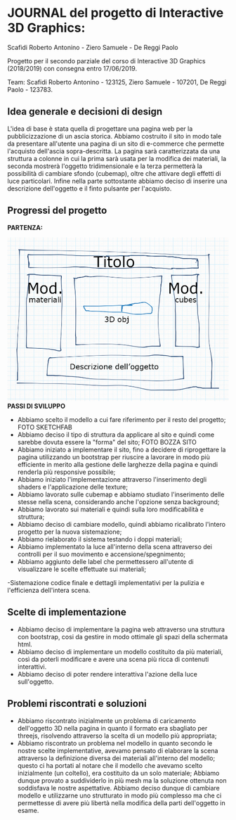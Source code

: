 # JOURNAL del progetto di Interactive 3D Graphics:
Scafidi Roberto Antonino - Ziero Samuele - De Reggi Paolo

Progetto per il secondo parziale del corso di Interactive 3D Graphics (2018/2019) con consegna entro 17/06/2019.

Team:
Scafidi Roberto Antonino - 123125,
Ziero Samuele - 107201,
De Reggi Paolo - 123783.

## Idea generale e decisioni di design
L'idea di base è stata quella di progettare una pagina web per la pubblicizzazione di un ascia storica. Abbiamo costruito il sito in modo tale da presentare all'utente una pagina di un sito di e-commerce che permette l'acquisto dell'ascia sopra-descritta.
La pagina sarà caratterizzata da una struttura a colonne in cui la prima sarà usata per la modifica dei materiali, la seconda mostrerà l'oggetto tridimensionale e la terza permetterà la possibilità di cambiare sfondo (cubemap), oltre che attivare degli effetti di luce particolari.
Infine nella parte sottostante abbiamo deciso di inserire una descrizione dell'oggetto e il finto pulsante per l'acquisto.

## Progressi del progetto

**PARTENZA:**

![Prima bozza](Screenshot/bozza.png)
**PASSI DI SVILUPPO**
- Abbiamo scelto il modello a cui fare riferimento per il resto del progetto;
FOTO SKETCHFAB
- Abbiamo deciso il tipo di struttura da applicare al sito e quindi come sarebbe dovuta essere la "forma" del sito;
FOTO BOZZA SITO
- Abbiamo iniziato a implementare il sito, fino a decidere di riprogettare la pagina utilizzando un bootstrap per riuscire a lavorare in modo più efficiente in merito alla gestione delle larghezze della pagina e quindi renderla più responsive possibile;
- Abbiamo iniziato l'implementazione attraverso l'inserimento degli shaders e l'applicazione delle texture;
- Abbiamo lavorato sulle cubemap e abbiamo studiato l'inserimento delle stesse nella scena, considerando anche l'opzione senza background;
- Abbiamo lavorato sui materiali e quindi sulla loro modificabilità e struttura;
- Abbiamo deciso di cambiare modello, quindi abbiamo ricalibrato l'intero progetto per la nuova sistemazione;
- Abbiamo rielaborato il sistema testando i doppi materiali;
- Abbiamo implementato la luce all'interno della scena attraverso dei controlli per il suo movimento e accensione/spegnimento;
- Abbiamo aggiunto delle label che permettessero all'utente di visualizzare le scelte effettuate sui materiali;

-Sistemazione codice finale e dettagli implementativi per la pulizia e l'efficienza dell'intera scena.

## Scelte di implementazione
- Abbiamo deciso di implementare la pagina web attraverso una struttura con bootstrap, cosi da gestire in modo ottimale gli spazi della schermata html.
- Abbiamo deciso di implementare un modello costituito da più materiali, così da poterli modificare e avere una scena più ricca di contenuti interattivi.
- Abbiamo deciso di poter rendere interattiva l'azione della luce sull'oggetto.

## Problemi riscontrati e soluzioni
- Abbiamo riscontrato inizialmente un problema di caricamento dell'oggetto 3D nella pagina in quanto il formato era sbagliato per threejs, risolvendo attraverso la scelta di un modello più appropriata;
- Abbiamo riscontrato un problema nel modello in quanto secondo le nostre scelte implementative, avevamo pensato di elaborare la scena attraverso la definizione diversa dei materiali all'interno del modello; questo ci ha portati al notare che il modello che avevamo scelto inizialmente (un coltello), era costituito da un solo materiale; Abbiamo dunque provato a suddividerlo in più mesh ma la soluzione ottenuta non soddisfava le nostre aspettative. Abbiamo deciso dunque di cambiare modello e utilizzarne uno strutturato in modo più complesso ma che ci permettesse di avere più libertà nella modifica della parti dell'oggetto in esame.
